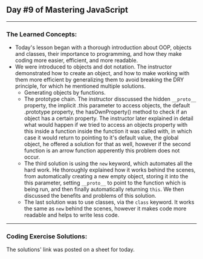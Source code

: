 ## Day #9 of Mastering JavaScript
---

  ### The Learned Concepts:
  - Today's lesson began with a thorough introduction about OOP, objects and classes, their importance to programming, and how they make coding more easier, efficient, and more readable.
  - We were introduced to objects and dot notation. The instructor demonstrated how to create an object, and how to make working with them more efficient by generalizing them to avoid breaking the DRY principle, for which he mentioned multiple solutions.
    - Generating objects by functions.
    - The prototype chain. The instructor disscussed the hidden `__proto__` property, the implicit .this parameter to access objects, the default .prototype property, the hasOwnProperty() method to check if an object has a certain property. The instructor later explained in detail what would happen if we tried to access an objects property with this inside a function inside the function it was called with, in which case it would return to pointing to it's default value, the global object, he offered a solution for that as well, however if the second function is an arrow function apperently this problem does not occur.
    - The third solution is using the `new` keyword, which automates all the hard work. He thoroughly explained how it works behind the scenes, from automatically creating a new empty object, storing it into the this parameter, setting `__proto__` to point to the function which is being run, and then finally automatically returning `this`. We then discussed the benefits and problems of this solution.
    - The last solution was to use classes, via the `class` keyword. It works the same as `new` behind the scenes, however it makes code more readable and helps to write less code.
 
---
 ### Coding Exercise Solutions:
The solutions' link was posted on a sheet for today.
